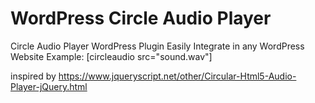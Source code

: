 # WordPress Circle Audio Player
 Circle Audio Player WordPress Plugin
 Easily Integrate in any WordPress Website
 Example: 
 [circleaudio src="sound.wav"]
 
 inspired by https://www.jqueryscript.net/other/Circular-Html5-Audio-Player-jQuery.html
 
